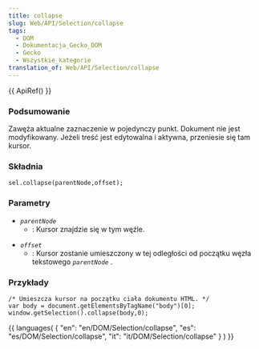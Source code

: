 ```yaml
---
title: collapse
slug: Web/API/Selection/collapse
tags:
  - DOM
  - Dokumentacja_Gecko_DOM
  - Gecko
  - Wszystkie_kategorie
translation_of: Web/API/Selection/collapse
---
```

{{ ApiRef() }}

### Podsumowanie

Zawęża aktualne zaznaczenie w pojedynczy punkt. Dokument nie jest modyfikowany. Jeżeli treść jest edytowalna i aktywna, przeniesie się tam kursor.

### Składnia

    sel.collapse(parentNode,offset);

### Parametry

- _`parentNode`_
  - : Kursor znajdzie się w tym węźle.

<!---->

- _`offset`_
  - : Kursor zostanie umieszczony w tej odległości od początku węzła tekstowego
    _`parentNode`_
    .

### Przykłady

    /* Umieszcza kursor na początku ciała dokumentu HTML. */
    var body = document.getElementsByTagName("body")[0];
    window.getSelection().collapse(body,0);





{{ languages( { "en": "en/DOM/Selection/collapse", "es": "es/DOM/Selection/collapse", "it": "it/DOM/Selection/collapse" } ) }}
